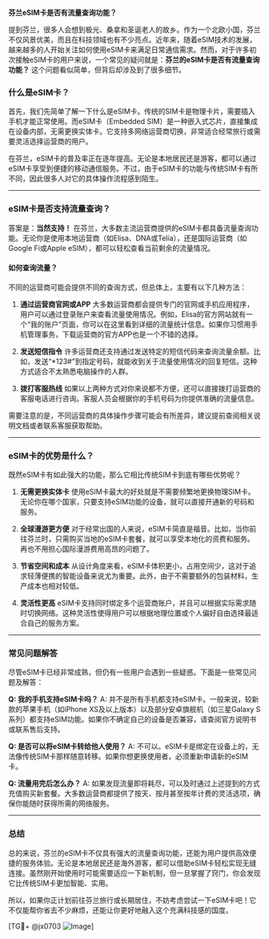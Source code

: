 **芬兰eSIM卡是否有流量查询功能？**

提到芬兰，很多人会想到极光、桑拿和圣诞老人的故乡。作为一个北欧小国，芬兰不仅风景优美，而且在科技领域也有不少亮点。近年来，随着eSIM技术的发展，越来越多的人开始关注如何使用eSIM卡来满足日常通信需求。然而，对于许多初次接触eSIM卡的用户来说，一个常见的疑问就是：**芬兰的eSIM卡是否有流量查询功能？** 这个问题看似简单，但背后却涉及到了很多细节。

### 什么是eSIM卡？

首先，我们先简单了解一下什么是eSIM卡。传统的SIM卡是物理卡片，需要插入手机才能正常使用。而eSIM卡（Embedded SIM）是一种嵌入式芯片，直接集成在设备内部，无需更换实体卡。它支持多网络运营商切换，非常适合经常旅行或需要灵活选择运营商的用户。

在芬兰，eSIM卡的普及率正在逐年提高。无论是本地居民还是游客，都可以通过eSIM卡享受到便捷的移动通信服务。不过，由于eSIM卡的功能与传统SIM卡有所不同，因此很多人对它的具体操作流程感到陌生。

---

### eSIM卡是否支持流量查询？

答案是：**当然支持！** 在芬兰，大多数主流运营商提供的eSIM卡都具备流量查询功能。无论你是使用本地运营商（如Elisa、DNA或Telia），还是国际运营商（如Google Fi或Apple eSIM），都可以轻松查看当前剩余的流量情况。

#### 如何查询流量？

不同的运营商可能会提供不同的查询方式，但总体上，主要有以下几种方法：

1. **通过运营商官网或APP**
   大多数运营商都会提供专门的官网或手机应用程序，用户可以通过登录账户来查看流量使用情况。例如，Elisa的官方网站就有一个“我的账户”页面，你可以在这里看到详细的流量统计信息。如果你习惯用手机管理事务，下载运营商的官方APP也是一个不错的选择。

2. **发送短信指令**
   许多运营商还支持通过发送特定的短信代码来查询流量余额。比如，发送“*123#”到指定号码，就能收到关于流量使用情况的回复短信。这种方式适合不太熟悉电脑操作的人群。

3. **拨打客服热线**
   如果以上两种方式对你来说都不方便，还可以直接拨打运营商的客服电话进行咨询。客服人员会根据你的手机号码为你提供准确的流量信息。

需要注意的是，不同运营商的具体操作步骤可能会有所差异，建议提前查阅相关说明文档或者联系客服获取帮助。

---

### eSIM卡的优势是什么？

既然eSIM卡有如此强大的功能，那么它相比传统SIM卡到底有哪些优势呢？

1. **无需更换实体卡**
   使用eSIM卡最大的好处就是不需要频繁地更换物理SIM卡。无论你在哪个国家，只要支持eSIM功能的设备，就可以直接开通新的号码和服务。

2. **全球漫游更方便**
   对于经常出国的人来说，eSIM卡简直是福音。比如，当你前往芬兰时，只需购买当地的eSIM卡套餐，就可以享受本地化的资费和服务。再也不用担心国际漫游费用高昂的问题了。

3. **节省空间和成本**
   从设计角度来看，eSIM卡体积更小，占用空间少，这对于追求轻薄便携的智能设备来说尤为重要。此外，由于不需要额外的包装材料，生产成本也相对较低。

4. **灵活性更高**
   eSIM卡支持同时绑定多个运营商账户，并且可以根据实际需求随时切换网络。这种灵活性使得用户可以根据地理位置或个人偏好自由选择最适合自己的服务方案。

---

### 常见问题解答

尽管eSIM卡已经非常成熟，但仍有一些用户会遇到一些疑惑。下面是一些常见问题及解答：

**Q: 我的手机支持eSIM卡吗？**
A: 并不是所有手机都支持eSIM卡。一般来说，较新款的苹果手机（如iPhone XS及以上版本）以及部分安卓旗舰机（如三星Galaxy S系列）都支持eSIM功能。如果你不确定自己的设备是否兼容，请查阅官方说明书或联系售后支持。

**Q: 是否可以将eSIM卡转给他人使用？**
A: 不可以。eSIM卡是绑定在设备上的，无法像传统SIM卡那样随意转移。如果你想更换使用者，必须重新申请新的eSIM卡。

**Q: 流量用完后怎么办？**
A: 如果发现流量即将耗尽，可以及时通过上述提到的方式充值购买新套餐。大多数运营商都提供了按天、按月甚至按年计费的灵活选项，确保你能随时获得所需的网络服务。

---

### 总结

总的来说，芬兰的eSIM卡不仅具有强大的流量查询功能，还能为用户提供高效便捷的服务体验。无论是本地居民还是海外游客，都可以借助eSIM卡轻松实现无缝连接。虽然刚开始使用时可能需要适应一下新机制，但一旦掌握了窍门，你会发现它比传统SIM卡更加智能、实用。

所以，如果你正计划前往芬兰旅行或长期居住，不妨考虑尝试一下eSIM卡吧！它不仅能帮你省去不少麻烦，还能让你更好地融入这个充满科技感的国度。

[TG💪+ @jx0703 ![Image](https://github.com/user-attachments/assets/dbca1d08-cadb-493c-b0ec-ad6f7a83f270)]